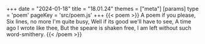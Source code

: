+++
date = "2024-01-18"
title = "18.01.24"
themes = ["meta"]
[params]
  type = 'poem'
  pageKey = 'src/poem.js'
+++
{{< poem >}}
A poem if you please,
Six lines, no more I'm quite busy,
Well if its good we'll have to see,
A time ago I wrote like thee,
But the speare is shaken free,
I am left without such word-smithery.
{{< /poem >}}